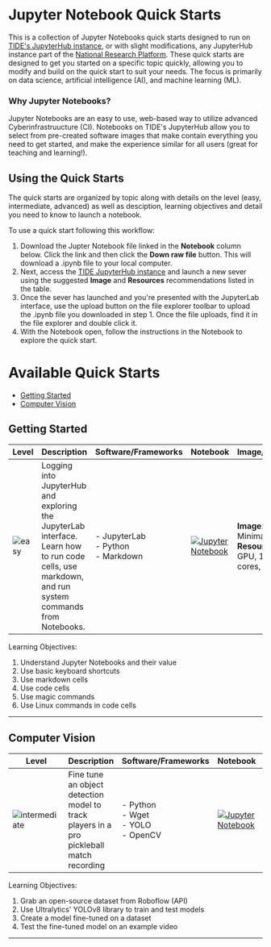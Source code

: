 # Jupyter Notebook Quick Starts
This is a collection of Jupyter Notebooks quick starts designed to run on [TIDE's JupyterHub instance](https://csu-tide-jupyterhub.nrp-nautilus.io/), or with slight modifications, any JupyterHub instance part of the [National Research Platform](https://nationalresearchplatform.org/). These quick starts are designed to get you started on a specific topic quickly, allowing you to modify and build on the quick start to suit your needs. The focus is primarily on data science, artificial intelligence (AI), and machine learning (ML).

### Why Jupyter Notebooks?
Jupyter Notebooks are an easy to use, web-based way to utilize advanced Cyberinfrastruucture (CI). Notebooks on TIDE's JupyterHub allow you to select from pre-created software images that make contain everything you need to get started, and make the experience similar for all users (great for teaching and learning!).

## Using the Quick Starts

The quick starts are organized by topic along with details on the level (easy, intermediate, advanced) as well as desciption, learning objectives and detail you need to know to launch a notebook.

To use a quick start following this workflow:

1. Download the Jupter Notebook file linked in the **Notebook** column below. Click the link and then click the **Down raw file** button. This will download a .ipynb file to your local computer.
2. Next, access the [TIDE JupyterHub instance](https://csu-tide-jupyterhub.nrp-nautilus.io/) and launch a new sever using the suggested **Image** and **Resources** recommendations listed in the table.
3. Once the sever has launched and you're presented with the JupyterLab interface, use the upload button on the file explorer toolbar to upload the .ipynb file you downloaded in step 1. Once the file uploads, find it in the file explorer and double click it.
4. With the Notebook open, follow the instructions in the Notebook to explore the quick start.

# Available Quick Starts

- [Getting Started]()
- [Computer Vision]()

## Getting Started

| **Level** | **Description** | **Software/Frameworks** | **Notebook** | **Image/Resources** | **Time** |
| --------- | --------------- | ----------------------- | ------------ | --------- | -------- |
| ![easy][easy-badge] | Logging into JupyterHub and exploring the JupyterLab interface. Learn how to run code cells, use markdown, and run system commands from Notebooks. | - JupyterLab</br> - Python</br>- Markdown | [![Jupyter Notebook][jupyter-badge]](getting-started/jupyter-getting-started.ipynb?raw=true) | **Image**: Stack Minimal<br/>**Resources**: 0 GPU, 1 CPU cores, 1 GB RAM | 20 minutes | 

Learning Objectives:
1. Understand Jupyter Notebooks and their value
2. Use basic keyboard shortcuts
3. Use markdown cells
4. Use code cells
5. Use magic commands
6. Use Linux commands in code cells

***


## Computer Vision

| **Level** | **Description** | **Software/Frameworks** | **Notebook** | **Image/Resources** | **Time** |
| --------- | --------------- | ----------------------- | ------------ | --------- | -------- |
| ![intermediate][intermediate-badge] | Fine tune an object detection model to track players in a pro pickleball match recording | - Python</br>- Wget</br>- YOLO</br>- OpenCV | [![Jupyter Notebook][jupyter-badge]](computer-vision/roboflow.ipynb?raw=true) | **Image**: Stack PRP<br/>**Resources**: 1 L40 GPU, 2 CPU cores, 12 GB RAM | 25 minutes | 

Learning Objectives:
1. Grab an open-source dataset from Roboflow (API)
2. Use Ultralytics' YOLOv8 library to train and test models
3. Create a model fine-tuned on a dataset
4. Test the fine-tuned model on an example video

***

<!-- MARKDOWN LINKS & IMAGES -->
<!-- https://www.markdownguide.org/basic-syntax/#reference-style-links -->
[easy-badge]: https://img.shields.io/badge/easy-%234CAF50?style=for-the-badge
[intermediate-badge]: https://img.shields.io/badge/intermediate-ed9121?style=for-the-badge
[advanced-badge]: https://img.shields.io/badge/advanced-%23F44336?style=for-the-badge
[jupyter-badge]: https://img.shields.io/badge/jupyter-.ipynb%20file-orange
